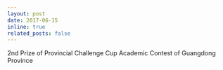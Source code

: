 ```yaml
---
layout: post
date: 2017-06-15
inline: true
related_posts: false
---
```


2nd Prize of Provincial Challenge Cup Academic Contest of Guangdong Province

